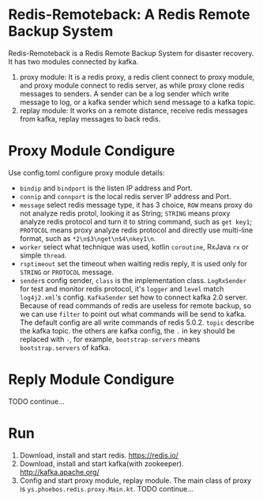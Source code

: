 # Redis-Remoteback: A Redis Remote Backup System

Redis-Remoteback is a Redis Remote Backup System for disaster recovery. It has two modules connected by kafka.
1. proxy module: It is a redis proxy, a redis client connect to proxy module, and proxy module connect to redis server, 
as while proxy clone redis messages to senders.
A sender can be a log sender which write message to log, or a kafka sender which send message to a kafka topic.
2. replay module: It works on a remote distance, receive redis messages from kafka, replay messages to back redis.


# Proxy Module Condigure
Use config.toml configure proxy module details:
* `bindip` and `bindport` is the listen IP address and Port.
* `connip` and `connport` is the local redis server IP address and Port.
* `message` select redis message type, it has 3 choice, `ROW` means proxy do not analyze redis protol, looking it as String;
`STRING` means proxy analyze redis protocol and turn it to string command, such as `get key1`; 
`PROTOCOL` means proxy analyze redis protocol and directly use multi-line  format, such as `*2\n$3\nget\n$4\nkey1\n`.
* `worker` select what technique was used, kotlin `coroutine`, RxJava `rx` or simple `thread`.
* `rsptimeout` set the timeout when waiting redis reply, it is used only for `STRING` or `PROTOCOL` message.
* `sender`s config sender, `class` is the implementation class. `LogRxSender` for test and monitor redis protocol, 
it's `logger` and `level` match `log4j2.xml`'s config.
`KafkaSender` set how to connect kafka 2.0 server. Because of read commands of redis are useless for remote backup, so 
we can use `filter` to point out what commands will be send to kafka. The default config are all write commands of redis 5.0.2. 
`topic` describe the kafka topic. the others are kafka config, the `.` in key should be replaced with `-`, for example, 
`bootstrap-servers` means `bootstrap.servers` of kafka.

# Reply Module Condigure
TODO continue...

# Run
1. Download, install and start redis. https://redis.io/
2. Download, install and start kafka(with zookeeper). http://kafka.apache.org/
3. Config and start proxy module, replay module. The main class of proxy is `ys.phoebos.redis.proxy.Main.kt`.
TODO continue...
